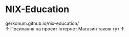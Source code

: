 # NIX-Education
gerkonum.github.io/nix-education/ <br/>
&#8593; Посилання на проект Інтернет Магазин також тут &#8593;

